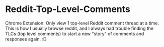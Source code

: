 # Reddit-Top-Level-Comments
Chrome Extension: Only view 1 top-level Reddit comment thread at a time.
This is how I usually browse reddit, and I always had trouble finding the TLCs (top level comments) to start a new "story" of comments and responses again. :D

